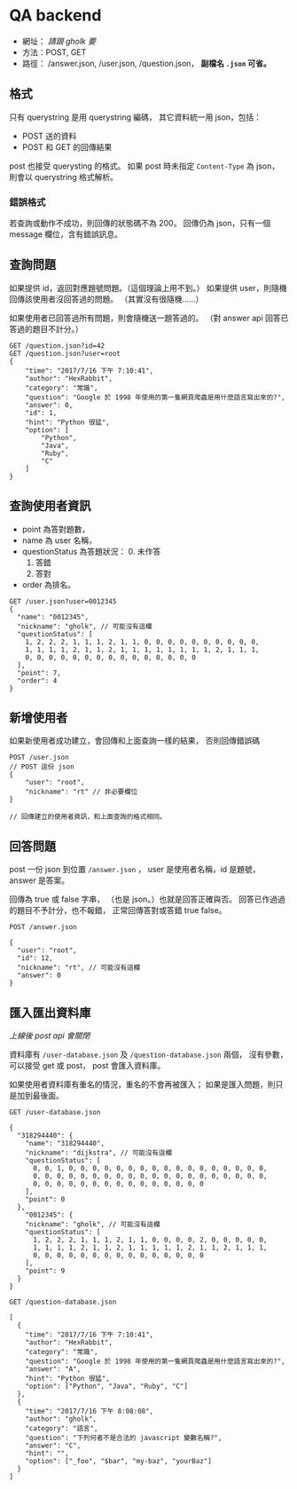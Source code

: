 # QA backend #

  - 網址： *請跟 gholk 要*
  - 方法：POST, GET
  - 路徑： /answer.json, /user.json, /question.json，
    **副檔名 `.json` 可省。**

## 格式
只有 querystring 是用 querystring 編碼，
其它資料統一用 json，包括：

  - POST 送的資料
  - POST 和 GET 的回傳結果

post 也接受 querysting 的格式。
如果 post 時未指定 `Content-Type` 為 json，
則會以 querystring 格式解析。

### 錯誤格式
若查詢或動作不成功，則回傳的狀態碼不為 200。
回傳仍為 json，只有一個 message 欄位，含有錯誤訊息。


## 查詢問題
如果提供 id，返回對應題號問題。（這個理論上用不到。）
如果提供 user，則隨機回傳該使用者沒回答過的問題。
（其實沒有很隨機……）

如果使用者已回答過所有問題，則會隨機送一題答過的。
（對 answer api 回答已答過的題目不計分。）

```
GET /question.json?id=42
GET /question.json?user=root
{
    "time": "2017/7/16 下午 7:10:41",
    "author": "HexRabbit",
    "category": "常識",
    "question": "Google 於 1998 年使用的第一隻網頁爬蟲是用什麼語言寫出來的?",
    "answer": 0,
    "id": 1,
    "hint": "Python 很猛",
    "option": [
        "Python",
        "Java",
        "Ruby",
        "C"
    ]
}
```

## 查詢使用者資訊

  - point 為答對題數，
  - name 為 user 名稱，
  - questionStatus 為答題狀況：
     0. 未作答
     1. 答錯
     2. 答對
  - order 為排名。

```
GET /user.json?user=0012345
{
  "name": "0012345",
  "nickname": "gholk", // 可能沒有這欄
  "questionStatus": [
    1, 2, 2, 2, 1, 1, 1, 2, 1, 1, 0, 0, 0, 0, 0, 0, 0, 0, 0, 0,
    1, 1, 1, 1, 2, 1, 1, 2, 1, 1, 1, 1, 1, 1, 1, 1, 2, 1, 1, 1,
    0, 0, 0, 0, 0, 0, 0, 0, 0, 0, 0, 0, 0, 0, 0
  ], 
  "point": 7,
  "order": 4
}
```

## 新增使用者
如果新使用者成功建立，會回傳和上面查詢一樣的結果，
否則回傳錯誤碼
```
POST /user.json
// POST 這份 json
{
    "user": "root",
    "nickname": "rt" // 非必要欄位
}

// 回傳建立的使用者資訊，和上面查詢的格式相同。
```

## 回答問題
post 一份 json 到位置 `/answer.json` ，
user 是使用者名稱，id 是題號，
answer 是答案。

回傳為 true 或 false 字串，
（也是 json。）也就是回答正確與否。
回答已作過過的題目不予計分，也不報錯，
正常回傳答對或答錯 true false。

```
POST /answer.json

{
  "user": "root",
  "id": 12,
  "nickname": "rt", // 可能沒有這欄
  "answer": 0
}
```


## 匯入匯出資料庫
*上線後 post api 會關閉*

資料庫有 `/user-database.json` 及 `/question-database.json` 兩個，
沒有參數，可以接受 get 或 post，
post 會匯入資料庫。

如果使用者資料庫有重名的情況，重名的不會再被匯入；
如果是匯入問題，則只是加到最後面。

```
GET /user-database.json

{
  "318294440": {
    "name": "318294440",
    "nickname": "dijkstra", // 可能沒有這欄
    "questionStatus": [
      0, 0, 1, 0, 0, 0, 0, 0, 0, 0, 0, 0, 0, 0, 0, 0, 0, 0, 0, 0,
      0, 0, 0, 0, 0, 0, 0, 0, 0, 0, 0, 0, 0, 0, 0, 0, 0, 0, 0, 0,
      0, 0, 0, 0, 0, 0, 0, 0, 0, 0, 0, 0, 0, 0, 0
    ],
    "point": 0
  },
    "0012345": {
    "nickname": "gholk", // 可能沒有這欄
    "questionStatus": [
      1, 2, 2, 2, 1, 1, 1, 2, 1, 1, 0, 0, 0, 0, 2, 0, 0, 0, 0, 0,
      1, 1, 1, 1, 2, 1, 1, 2, 1, 1, 1, 1, 1, 2, 1, 1, 2, 1, 1, 1,
      0, 0, 0, 0, 0, 0, 0, 0, 0, 0, 0, 0, 0, 0, 0
    ],
    "point": 9
  }
}
```

```
GET /question-database.json

[
  {
    "time": "2017/7/16 下午 7:10:41",
    "author": "HexRabbit",
    "category": "常識",
    "question": "Google 於 1998 年使用的第一隻網頁爬蟲是用什麼語言寫出來的?",
    "answer": "A",
    "hint": "Python 很猛",
    "option": ["Python", "Java", "Ruby", "C"]
  },
  {
    "time": "2017/7/16 下午 8:08:08",
    "author": "gholk",
    "category": "語言",
    "question": "下列何者不是合法的 javascript 變數名稱?",
    "answer": "C",
    "hint": "",
    "option": ["_foo", "$bar", "my-baz", "yourBaz"]
  }
]
```
